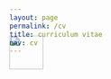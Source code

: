 ```yaml
---
layout: page
permalink: /cv
title: curriculum vitae
nav: cv
---
```


<div class="row" style="margin-top: -3.5em;">
	<a class="ml-auto mr-2" href="/assets/docs/cv.pdf" target="_blank">
	  <img height="60px" src="/assets/img/pdf_icon.svg">
	</a>
</div>